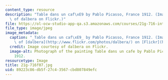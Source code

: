 ```yaml
---
content_type: resource
description: "Table dans un caf\xE9 by Pablo Picasso, France 1912. (Image courtesy\
  \ of dalbera on Flickr.)"
file: https://ol-ocw-studio-app-qa.s3.amazonaws.com/courses/21g-716-introduction-to-contemporary-hispanic-literature-fall-2007/89223c86db5f27c43567cbd807849efc_21g-716f07.jpg
file_type: image/jpeg
image_metadata:
  caption: "_Table dans un caf\xE9_ by Pablo Picasso, France 1912. (Image courtesy\
    \ of [dalbera](http://www.flickr.com/photos/dalbera/) on [Flickr](http://www.flickr.com/photos/dalbera/294580930/).)"
  credit: Image courtesy of dalbera on Flickr.
  image-alt: Photograph of the painting Table dans un cafe by Pablo Picasso, France
    1912.
resourcetype: Image
title: 21g-716f07.jpg
uid: 89223c86-db5f-27c4-3567-cbd807849efc
---
```

